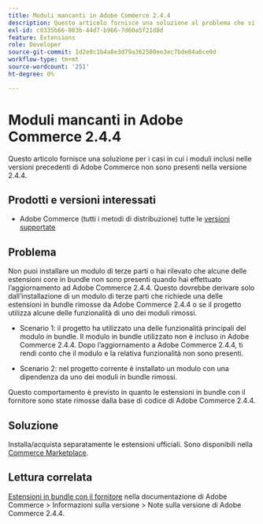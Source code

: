 ```yaml
---
title: Moduli mancanti in Adobe Commerce 2.4.4
description: Questo articolo fornisce una soluzione al problema che si verifica quando i moduli inclusi nelle versioni precedenti di Adobe Commerce non sono presenti nella versione 2.4.4.
exl-id: c0335b66-803b-44d7-b966-7d60a5f21d8d
feature: Extensions
role: Developer
source-git-commit: 1d2e0c1b4a8e3d79a362500ee3ec7bde84a6ce0d
workflow-type: tm+mt
source-wordcount: '251'
ht-degree: 0%

---
```


# Moduli mancanti in Adobe Commerce 2.4.4

Questo articolo fornisce una soluzione per i casi in cui i moduli inclusi nelle versioni precedenti di Adobe Commerce non sono presenti nella versione 2.4.4.

## Prodotti e versioni interessati

* Adobe Commerce (tutti i metodi di distribuzione) tutte le [versioni supportate](https://www.adobe.com/content/dam/cc/en/legal/terms/enterprise/pdfs/Adobe-Commerce-Software-Lifecycle-Policy.pdf)

## Problema

Non puoi installare un modulo di terze parti o hai rilevato che alcune delle estensioni core in bundle non sono presenti quando hai effettuato l’aggiornamento ad Adobe Commerce 2.4.4. Questo dovrebbe derivare solo dall’installazione di un modulo di terze parti che richiede una delle estensioni in bundle rimosse da Adobe Commerce 2.4.4 o se il progetto utilizza alcune delle funzionalità di uno dei moduli rimossi.

* Scenario 1: il progetto ha utilizzato una delle funzionalità principali del modulo in bundle. Il modulo in bundle utilizzato non è incluso in Adobe Commerce 2.4.4. Dopo l’aggiornamento a Adobe Commerce 2.4.4, ti rendi conto che il modulo e la relativa funzionalità non sono presenti.

* Scenario 2: nel progetto corrente è installato un modulo con una dipendenza da uno dei moduli in bundle rimossi.

Questo comportamento è previsto in quanto le estensioni in bundle con il fornitore sono state rimosse dalla base di codice di Adobe Commerce 2.4.4.

## Soluzione

Installa/acquista separatamente le estensioni ufficiali. Sono disponibili nella [Commerce Marketplace](https://marketplace.magento.com/extensions.html).

## Lettura correlata

[Estensioni in bundle con il fornitore](https://experienceleague.adobe.com/docs/commerce-operations/release/notes/adobe-commerce/2-4-4.html?#vendor-bundled-extensions) nella documentazione di Adobe Commerce > Informazioni sulla versione > Note sulla versione di Adobe Commerce 2.4.4.
